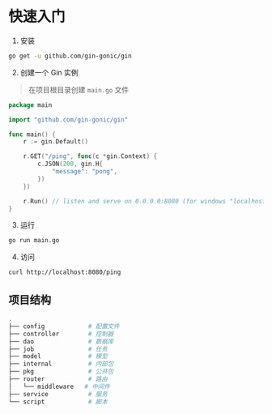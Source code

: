 # 快速入门

1. 安装

```bash
go get -u github.com/gin-gonic/gin
```

2. 创建一个 Gin 实例
> 在项目根目录创建 `main.go` 文件

```go
package main

import "github.com/gin-gonic/gin"

func main() {
	r := gin.Default()

	r.GET("/ping", func(c *gin.Context) {
		c.JSON(200, gin.H{
			"message": "pong",
		})
	})

	r.Run() // listen and serve on 0.0.0.0:8080 (for windows "localhost:8080")
}
```

3. 运行

```bash
go run main.go
```

4. 访问

```bash
curl http://localhost:8080/ping
```


## 项目结构

```bash
.
├── config            # 配置文件
├── controller        # 控制器
├── dao               # 数据库
├── job               # 任务
├── model             # 模型
├── internal          # 内部包
├── pkg               # 公共包
├── router            # 路由
│   └── middleware   # 中间件
├── service           # 服务
└── script            # 脚本
```
